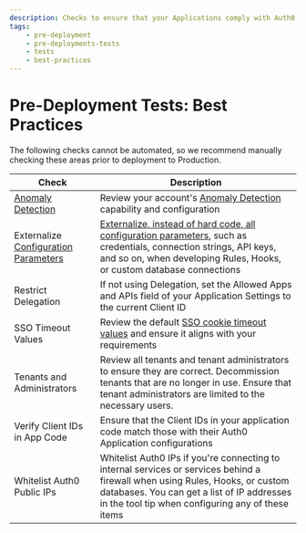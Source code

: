 ```yaml
---
description: Checks to ensure that your Applications comply with Auth0 best practices
tags:
    - pre-deployment
    - pre-deployments-tests
    - tests
    - best-practices
---
```


# Pre-Deployment Tests: Best Practices

The following checks cannot be automated, so we recommend manually checking these areas prior to deployment to Production.

| Check | Description |
| ---- | ----------- |
| [Anomaly Detection](/anomaly-detection) | Review your account's [Anomaly Detection](${manage_url}/#/anomaly) capability and configuration |
| Externalize [Configuration Parameters](/connections/database/mysql#4-add-configuration-parameters) | [Externalize, instead of hard code, all configuration parameters](${manage_url}/#/connections/database), such as credentials, connection strings, API keys, and so on, when developing Rules, Hooks, or custom database connections |
| Restrict Delegation | If not using Delegation, set the Allowed Apps and APIs field of your Application Settings to the current Client ID |
| SSO Timeout Values | Review the default [SSO cookie timeout values](${manage_url}/#/account/advanced) and ensure it aligns with your requirements |
| Tenants and Administrators | Review all tenants and tenant administrators to ensure they are correct. Decommission tenants that are no longer in use. Ensure that tenant administrators are limited to the necessary users. |
| Verify Client IDs in App Code | Ensure that the Client IDs in your application code match those with their Auth0 Application configurations |
| Whitelist Auth0 Public IPs | Whitelist Auth0 IPs if you're connecting to internal services or services behind a firewall when using Rules, Hooks, or custom databases. You can get a list of IP addresses in the tool tip when configuring any of these items |